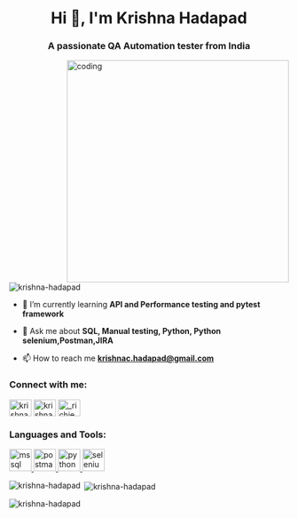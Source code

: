 <h1 align="center">Hi 👋, I'm Krishna Hadapad</h1>
<h3 align="center">A passionate QA Automation tester from India</h3>
<img align="right" alt="coding" width="400" src="http://algoworksupload.s3.amazonaws.com/new-algoworks/wp-content/uploads/2016/05/16105109/Software-Test-Management.gif">

<p align="left"> <img src="https://komarev.com/ghpvc/?username=krishna-hadapad&label=Profile%20views&color=0e75b6&style=flat" alt="krishna-hadapad" /> </p>

- 🌱 I’m currently learning **API and Performance testing and pytest framework**

- 💬 Ask me about **SQL, Manual testing, Python, Python selenium,Postman,JIRA**

- 📫 How to reach me **krishnac.hadapad@gmail.com**

<h3 align="left">Connect with me:</h3>
<p align="left">
<a href="https://linkedin.com/in/krishna-hadapad" target="blank"><img align="center" src="https://purepng.com/public/uploads/medium/purepng.com-circled-linkedin-logologosiconsflat-designcircled-logoscircled-iconsiconflatminimalistlogo-design-311519935824jlctj.png" alt="krishna-hadapad" height="30" width="40" /></a>
<a href="https://fb.com/krishna.hadpad.9/" target="blank"><img align="center" src="https://clipart.info/images/ccovers/1509135366facebook-symbol-png-logo.png" alt="krishna.hadpad.9/" height="30" width="40" /></a>
<a href="https://instagram.com/_richie_59" target="blank"><img align="center" src="https://pngimg.com/uploads/instagram/instagram_PNG10.png" alt="_richie_59" height="30" width="40" /></a>
</p>

<h3 align="left">Languages and Tools:</h3>
<p align="left"> <a href="https://www.microsoft.com/en-us/sql-server" target="_blank" rel="noreferrer"> <img src="https://www.svgrepo.com/show/303229/microsoft-sql-server-logo.svg" alt="mssql" width="40" height="40"/> </a> <a href="https://postman.com" target="_blank" rel="noreferrer"> <img src="https://www.vectorlogo.zone/logos/getpostman/getpostman-icon.svg" alt="postman" width="40" height="40"/> </a> <a href="https://www.python.org" target="_blank" rel="noreferrer"> <img src="https://logos-download.com/wp-content/uploads/2016/10/Python_logo_icon.png" alt="python" width="40" height="40"/> </a> <a href="https://www.selenium.dev" target="_blank" rel="noreferrer"> <img src="https://raw.githubusercontent.com/detain/svg-logos/780f25886640cef088af994181646db2f6b1a3f8/svg/selenium-logo.svg" alt="selenium" width="40" height="40"/> </a> </p>

<p><img align="left" src="https://github-readme-stats.vercel.app/api/top-langs?username=krishna-hadapad&show_icons=true&locale=en&layout=compact" alt="krishna-hadapad" /></p>

<p>&nbsp;<img align="center" src="https://github-readme-stats.vercel.app/api?username=krishna-hadapad&show_icons=true&locale=en" alt="krishna-hadapad" /></p>

<p><img align="center" src="https://github-readme-streak-stats.herokuapp.com/?user=krishna-hadapad&" alt="krishna-hadapad" /></p>
